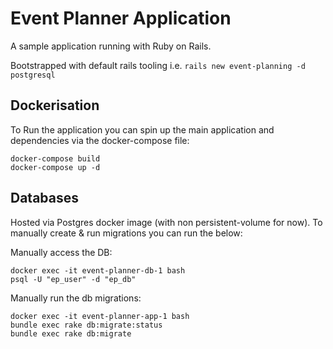 # Event Planner Application

A sample application running with Ruby on Rails.

Bootstrapped with default rails tooling i.e. `rails new event-planning -d postgresql`

## Dockerisation

To Run the application you can spin up the main application and dependencies via the docker-compose file:

```
docker-compose build
docker-compose up -d
```

## Databases

Hosted via Postgres docker image (with non persistent-volume for now). To manually create & run migrations you can run the below:

Manually access the DB:

```
docker exec -it event-planner-db-1 bash
psql -U "ep_user" -d "ep_db"
```

Manually run the db migrations:

```
docker exec -it event-planner-app-1 bash
bundle exec rake db:migrate:status
bundle exec rake db:migrate
```